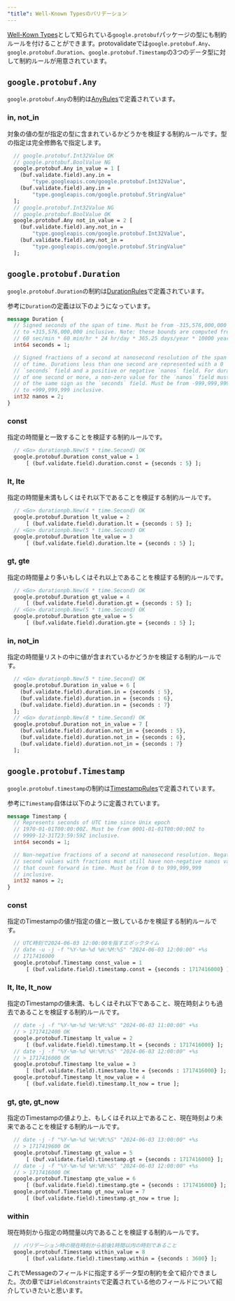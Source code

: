 ```yaml
---
"title": Well-Known Typesのバリデーション
---
```


[Well-Kown Types](https://protobuf.dev/reference/protobuf/google.protobuf/)として知られている```google.protobuf```パッケージの型にも制約ルールを付けることができます。protovalidateでは```google.protobuf.Any```、```google.protobuf.Duration```、```google.protobuf.Timestamp```の3つのデータ型に対して制約ルールが用意されています。

## ```google.protobuf.Any```

```google.protobuf.Any```の制約は[AnyRules](https://buf.build/bufbuild/protovalidate/docs/main:buf.validate#buf.validate.AnyRules)で定義されています。

### in, not_in

対象の値の型が指定の型に含まれているかどうかを検証する制約ルールです。型の指定は完全修飾名で指定します。

```protobuf
  // google.protobuf.Int32Value OK
  // google.protobuf.BoolValue NG
  google.protobuf.Any in_value = 1 [
    (buf.validate.field).any.in =
        "type.googleapis.com/google.protobuf.Int32Value",
    (buf.validate.field).any.in =
        "type.googleapis.com/google.protobuf.StringValue"
  ];
  // google.protobuf.Int32Value NG
  // google.protobuf.BoolValue OK
  google.protobuf.Any not_in_value = 2 [
    (buf.validate.field).any.not_in =
        "type.googleapis.com/google.protobuf.Int32Value",
    (buf.validate.field).any.not_in =
        "type.googleapis.com/google.protobuf.StringValue"
  ];
```

## ```google.protobuf.Duration```

```google.protobuf.Duration```の制約は[DurationRules](https://buf.build/bufbuild/protovalidate/docs/main:buf.validate#buf.validate.DurationRules)で定義されています。

参考に```Duration```の定義は以下のようになっています。

```protobuf
message Duration {
  // Signed seconds of the span of time. Must be from -315,576,000,000
  // to +315,576,000,000 inclusive. Note: these bounds are computed from:
  // 60 sec/min * 60 min/hr * 24 hr/day * 365.25 days/year * 10000 years
  int64 seconds = 1;

  // Signed fractions of a second at nanosecond resolution of the span
  // of time. Durations less than one second are represented with a 0
  // `seconds` field and a positive or negative `nanos` field. For durations
  // of one second or more, a non-zero value for the `nanos` field must be
  // of the same sign as the `seconds` field. Must be from -999,999,999
  // to +999,999,999 inclusive.
  int32 nanos = 2;
}
```

### const

指定の時間量と一致することを検証する制約ルールです。

```protobuf
  // <Go> durationpb.New(5 * time.Second) OK
  google.protobuf.Duration const_value = 1
      [ (buf.validate.field).duration.const = {seconds : 5} ];
```

### lt, lte

指定の時間量未満もしくはそれ以下であることを検証する制約ルールです。

```protobuf
  // <Go> durationpb.New(4 * time.Second) OK
  google.protobuf.Duration lt_value = 2
      [ (buf.validate.field).duration.lt = {seconds : 5} ];
  // <Go> durationpb.New(5 * time.Second) OK
  google.protobuf.Duration lte_value = 3
      [ (buf.validate.field).duration.lte = {seconds : 5} ];
```

### gt, gte

指定の時間量より多いもしくはそれ以上であることを検証する制約ルールです。

```protobuf
  // <Go> durationpb.New(6 * time.Second) OK
  google.protobuf.Duration gt_value = 4
      [ (buf.validate.field).duration.gt = {seconds : 5} ];
  // <Go> durationpb.New(5 * time.Second) OK
  google.protobuf.Duration gte_value = 5
      [ (buf.validate.field).duration.gte = {seconds : 5} ];
```

### in, not_in

指定の時間量リストの中に値が含まれているかどうかを検証する制約ルールです。

```protobuf
  // <Go> durationpb.New(5 * time.Second) OK
  google.protobuf.Duration in_value = 6 [
    (buf.validate.field).duration.in = {seconds : 5},
    (buf.validate.field).duration.in = {seconds : 6},
    (buf.validate.field).duration.in = {seconds : 7}
  ];
  // <Go> durationpb.New(8 * time.Second) OK
  google.protobuf.Duration not_in_value = 7 [
    (buf.validate.field).duration.not_in = {seconds : 5},
    (buf.validate.field).duration.not_in = {seconds : 6},
    (buf.validate.field).duration.not_in = {seconds : 7}
  ];
```

## ```google.protobuf.Timestamp```

```google.protobuf.timestamp```の制約は[TimestampRules](https://buf.build/bufbuild/protovalidate/docs/main:buf.validate#buf.validate.TimestampRules)で定義されています。

参考に```Timestamp```自体は以下のように定義されています。

```protobuf
message Timestamp {
  // Represents seconds of UTC time since Unix epoch
  // 1970-01-01T00:00:00Z. Must be from 0001-01-01T00:00:00Z to
  // 9999-12-31T23:59:59Z inclusive.
  int64 seconds = 1;

  // Non-negative fractions of a second at nanosecond resolution. Negative
  // second values with fractions must still have non-negative nanos values
  // that count forward in time. Must be from 0 to 999,999,999
  // inclusive.
  int32 nanos = 2;
}
```

### const

指定のTimestampの値が指定の値と一致しているかを検証する制約ルールです。

```protobuf
  // UTC時刻で2024-06-03 12:00:00を指すエポックタイム
  // date -u -j -f "%Y-%m-%d %H:%M:%S" "2024-06-03 12:00:00" +%s
  // 1717416000
  google.protobuf.Timestamp const_value = 1
      [ (buf.validate.field).timestamp.const = {seconds : 1717416000} ];
```

### lt, lte, lt_now

指定のTimestampの値未満、もしくはそれ以下であること、現在時刻よりも過去であることを検証する制約ルールです。

```protobuf
  // date -j -f "%Y-%m-%d %H:%M:%S" "2024-06-03 11:00:00" +%s
  // > 1717412400 OK
  google.protobuf.Timestamp lt_value = 2
      [ (buf.validate.field).timestamp.lt = {seconds : 1717416000} ];
  // date -j -f "%Y-%m-%d %H:%M:%S" "2024-06-03 12:00:00" +%s
  // > 1717416000 OK
  google.protobuf.Timestamp lte_value = 3
      [ (buf.validate.field).timestamp.lte = {seconds : 1717416000} ];
  google.protobuf.Timestamp lt_now_value = 4
      [ (buf.validate.field).timestamp.lt_now = true ];
```

### gt, gte, gt_now

指定のTimestampの値より上、もしくはそれ以上であること、現在時刻より未来であることを検証する制約ルールです。

```protobuf
  // date -j -f "%Y-%m-%d %H:%M:%S" "2024-06-03 13:00:00" +%s
  // > 1717419600 OK
  google.protobuf.Timestamp gt_value = 5
      [ (buf.validate.field).timestamp.gt = {seconds : 1717416000} ];
  // date -j -f "%Y-%m-%d %H:%M:%S" "2024-06-03 12:00:00" +%s
  // > 1717416000 OK
  google.protobuf.Timestamp gte_value = 6
      [ (buf.validate.field).timestamp.gte = {seconds : 1717416000} ];
  google.protobuf.Timestamp gt_now_value = 7
      [ (buf.validate.field).timestamp.gt_now = true ];
```

### within

現在時刻から指定の時間量以内であることを検証する制約ルールです。

```protobuf
  // バリデーション時の現在時刻から前後1時間以内の時刻であること
  google.protobuf.Timestamp within_value = 8
      [ (buf.validate.field).timestamp.within = {seconds : 3600} ];
```

これでMessageのフィールドに指定するデータ型の制約を全て紹介できました。次の章では```FieldConstraints```で定義されている他のフィールドについて紹介していきたいと思います。
